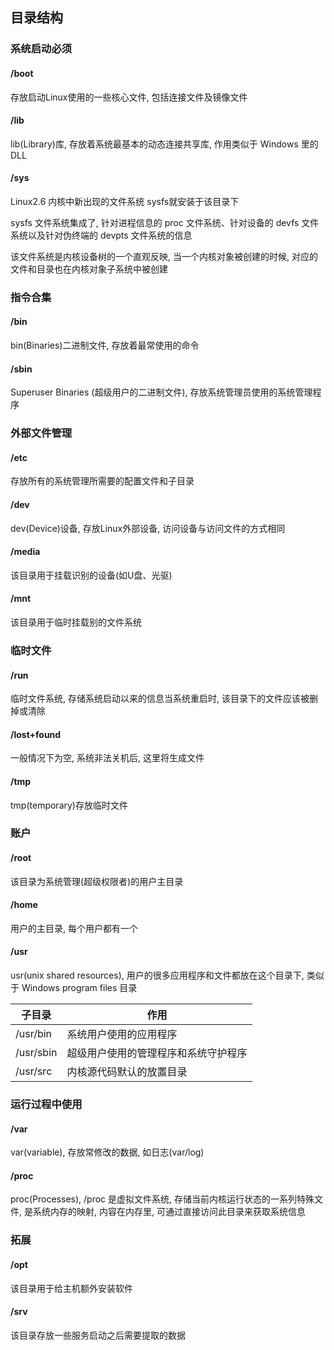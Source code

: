 <!--
 * @Description: 
 * @Version: 1.0
 * @Author: DaLao
 * @Email: dalao_li@163.com
 * @Date: 2021-10-16 20:44:32
 * @LastEditors: DaLao
 * @LastEditTime: 2022-07-03 20:12:24
-->

## 目录结构



### 系统启动必须


#### /boot

存放启动Linux使用的一些核心文件, 包括连接文件及镜像文件


#### /lib

lib(Library)库, 存放着系统最基本的动态连接共享库, 作用类似于 Windows 里的 DLL


#### /sys

Linux2.6 内核中新出现的文件系统 sysfs就安装于该目录下

sysfs 文件系统集成了, 针对进程信息的 proc 文件系统、针对设备的 devfs 文件系统以及针对伪终端的 devpts 文件系统的信息

该文件系统是内核设备树的一个直观反映, 当一个内核对象被创建的时候, 对应的文件和目录也在内核对象子系统中被创建



### 指令合集


#### /bin

bin(Binaries)二进制文件, 存放着最常使用的命令


#### /sbin

Superuser Binaries (超级用户的二进制文件), 存放系统管理员使用的系统管理程序



### 外部文件管理


#### /etc

存放所有的系统管理所需要的配置文件和子目录


#### /dev

dev(Device)设备, 存放Linux外部设备, 访问设备与访问文件的方式相同


#### /media

该目录用于挂载识别的设备(如U盘、光驱)


#### /mnt

该目录用于临时挂载别的文件系统



### 临时文件


#### /run

临时文件系统, 存储系统启动以来的信息当系统重启时, 该目录下的文件应该被删掉或清除


#### /lost+found

一般情况下为空, 系统非法关机后, 这里将生成文件


#### /tmp

tmp(temporary)存放临时文件



### 账户


#### /root

该目录为系统管理(超级权限者)的用户主目录


#### /home

用户的主目录, 每个用户都有一个


#### /usr

usr(unix shared resources), 用户的很多应用程序和文件都放在这个目录下, 类似于 Windows program files 目录

| 子目录    | 作用                                 |
| --------- | ------------------------------------ |
| /usr/bin  | 系统用户使用的应用程序               |
| /usr/sbin | 超级用户使用的管理程序和系统守护程序 |
| /usr/src  | 内核源代码默认的放置目录             |



### 运行过程中使用


#### /var

var(variable), 存放常修改的数据, 如日志(var/log)


#### /proc

proc(Processes), /proc 是虚拟文件系统, 存储当前内核运行状态的一系列特殊文件, 是系统内存的映射, 内容在内存里, 可通过直接访问此目录来获取系统信息



### 拓展


#### /opt

该目录用于给主机额外安装软件


#### /srv

该目录存放一些服务启动之后需要提取的数据